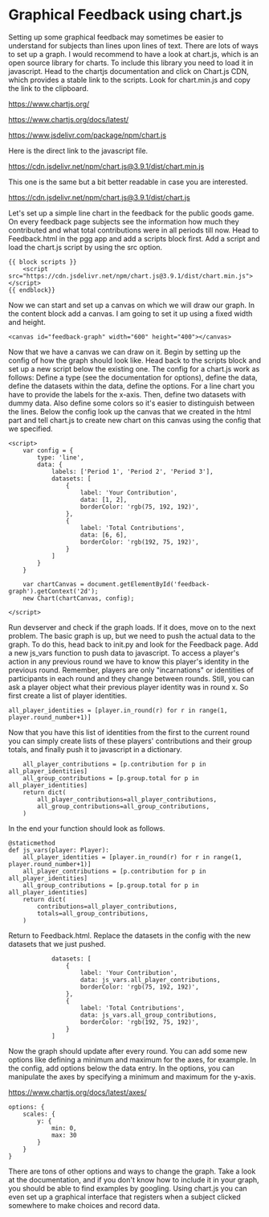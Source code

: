 # Graphical Feedback using chart.js

Setting up some graphical feedback may sometimes be easier to understand for subjects than lines upon lines of text. There are lots of ways to set up a graph. I would recommend to have a look at chart.js, which is an open source library for charts. To include this library you need to load it in javascript. Head to the chartjs documentation and click on Chart.js CDN, which provides a stable link to the scripts. Look for chart.min.js and copy the link to the clipboard.

https://www.chartjs.org/

https://www.chartjs.org/docs/latest/

https://www.jsdelivr.com/package/npm/chart.js

Here is the direct link to the javascript file.

https://cdn.jsdelivr.net/npm/chart.js@3.9.1/dist/chart.min.js

This one is the same but a bit better readable in case you are interested.

https://cdn.jsdelivr.net/npm/chart.js@3.9.1/dist/chart.js

Let's set up a simple line chart in the feedback for the public goods game. On every feedback page subjects see the information how much they contributed and what total contributions were in all periods till now. Head to Feedback.html in the pgg app and add a scripts block first. Add a script and load the chart.js script by using the src option.

    {{ block scripts }}
        <script src="https://cdn.jsdelivr.net/npm/chart.js@3.9.1/dist/chart.min.js"></script>
    {{ endblock}}

Now we can start and set up a canvas on which we will draw our graph. In the content block add a canvas. I am going to set it up using a fixed width and height.

    <canvas id="feedback-graph" width="600" height="400"></canvas>

Now that we have a canvas we can draw on it. Begin by setting up the config of how the graph should look like. Head back to the scripts block and set up a new script below the existing one. The config for a chart.js work as follows: Define a type (see the documentation for options), define the data, define the datasets within the data, define the options. For a line chart you have to provide the labels for the x-axis. Then, define two datasets with dummy data. Also define some colors so it's easier to distinguish between the lines. Below the config look up the canvas that we created in the html part and tell chart.js to create new chart on this canvas using the config that we specified. 


    <script>
        var config = {
            type: 'line',
            data: {
                labels: ['Period 1', 'Period 2', 'Period 3'],
                datasets: [
                    {
                        label: 'Your Contribution',
                        data: [1, 2],
                        borderColor: 'rgb(75, 192, 192)',
                    },
                    {
                        label: 'Total Contributions',
                        data: [6, 6],
                        borderColor: 'rgb(192, 75, 192)',
                    }
                ]
            }
        }

        var chartCanvas = document.getElementById('feedback-graph').getContext('2d');
        new Chart(chartCanvas, config);

    </script>
    
Run devserver and check if the graph loads. If it does, move on to the next problem. The basic graph is up, but we need to push the actual data to the graph. To do this, head back to init.py and look for the Feedback page. Add a new js_vars function to push data to javascript. To access a player's action in any previous round we have to know this player's identity in the previous round. Remember, players are only "incarnations" or identities of participants in each round and they change between rounds. Still, you can ask a player object what their previous player identity was in round x. So first create a list of player identities.

    all_player_identities = [player.in_round(r) for r in range(1, player.round_number+1)]

Now that you have this list of identities from the first to the current round you can simply create lists of these players' contributions and their group totals, and finally push it to javascript in a dictionary.

        all_player_contributions = [p.contribution for p in all_player_identities]
        all_group_contributions = [p.group.total for p in all_player_identities]
        return dict(
            all_player_contributions=all_player_contributions,
            all_group_contributions=all_group_contributions,
        )

In the end your function should look as follows.

    @staticmethod
    def js_vars(player: Player):
        all_player_identities = [player.in_round(r) for r in range(1, player.round_number+1)]
        all_player_contributions = [p.contribution for p in all_player_identities]
        all_group_contributions = [p.group.total for p in all_player_identities]
        return dict(
            contributions=all_player_contributions,
            totals=all_group_contributions,
        )

Return to Feedback.html. Replace the datasets in the config with the new datasets that we just pushed.

                datasets: [
                    {
                        label: 'Your Contribution',
                        data: js_vars.all_player_contributions,
                        borderColor: 'rgb(75, 192, 192)',
                    },
                    {
                        label: 'Total Contributions',
                        data: js_vars.all_group_contributions,
                        borderColor: 'rgb(192, 75, 192)',
                    }
                ]

Now the graph should update after every round. You can add some new options like defining a minimum and maximum for the axes, for example. In the config, add options below the data entry. In the options, you can manipulate the axes by specifying a minimum and maximum for the y-axis.

https://www.chartjs.org/docs/latest/axes/

    options: {
        scales: {
            y: {
                min: 0,
                max: 30
            }
        }
    }

There are tons of other options and ways to change the graph. Take a look at the documentation, and if you don't know how to include it in your graph, you should be able to find examples by googling. Using chart.js you can even set up a graphical interface that registers when a subject clicked somewhere to make choices and record data.